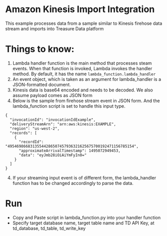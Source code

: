 # Amazon Kinesis Import Integration 

This example processes data from a sample similar to Kinesis firehose data stream and imports into Treasure Data platform

# Things to know:
1. Lambda handler function is the main method that processes steam events. When that function is invoked, Lambda invokes the handler method. By default, it has the name `lambda_function.lambda_handler`
2. An event object, which is taken as an argument for lambda_handler is a JSON-formatted document.
3. Kinesis data is base64 encoded and needs to be decoded. We also assume payload comes as JSON form
4. Below is the sample from firehose stream event in JSON form. And the lambda_function script is set to handle this input type.

```
{
  "invocationId": "invocationIdExample",
  "deliveryStreamArn": "arn:aws:kinesis:EXAMPLE",
  "region": "us-west-2",
  "records": [
    {
      "recordId": "49546986683135544286507457936321625675700192471156785154",
      "approximateArrivalTimestamp": 1495072949453,
      "data": "eyJmb28iOiAiYmFyIn0="
    }
  ]
}
```
4. If your streaming input event is of different form, the lambda_handler function has to be changed accordingly to parse the data. 

# Run
- Copy and Paste script in lambda_function.py into your handler function
- Specify target database name, target table name and TD API Key, at td_database, td_table, td_write_key